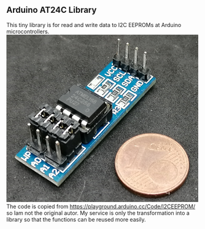 ## Arduino AT24C Library
This tiny library is for read and write data to I2C EEPROMs at Arduino microcontrollers.
![AT24C256 I2C EEPROM](https://github.com/StefanDraeger/AT24C256EEPROM_lib/blob/main/documentation/AT24C256_EEPROM.png)
The code is copied from https://playground.arduino.cc/Code/I2CEEPROM/ so Iam not the original autor.
My service is only the transformation into a library so that the functions can be reused more easily.
